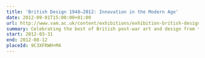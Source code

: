 ```yaml
---
title: 'British Design 1948–2012: Innovation in the Modern Age'
date: 2012-09-01T15:00:00+01:00
url: http://www.vam.ac.uk/content/exhibitions/exhibition-british-design/
summary: Celebrating the best of British post-war art and design from the 1948 Austerity Games to the present day.
start: 2012-03-31
end: 2012-08-12
placeId: 9C3XFRWH+M4
---
```

